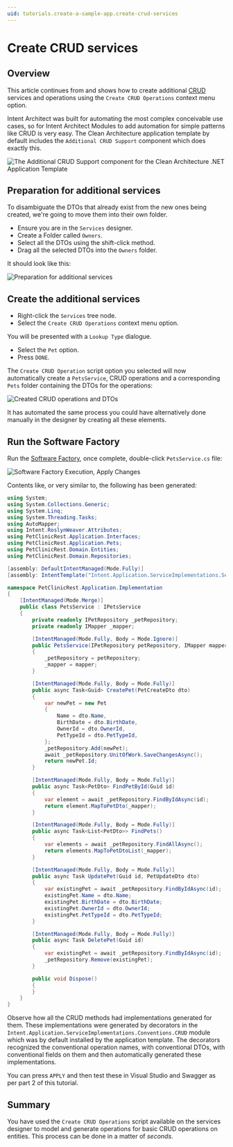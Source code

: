 ```yaml
---
uid: tutorials.create-a-sample-app.create-crud-services
---
```


# Create CRUD services

## Overview

This article continues from [](xref:tutorials.create-a-sample-app.create-a-petclinic-csharp) and shows how to create additional [CRUD](https://en.wikipedia.org/wiki/Create,_read,_update_and_delete) services and operations using the `Create CRUD Operations` context menu option.

Intent Architect was built for automating the most complex conceivable use cases, so for Intent Architect Modules to add automation for simple patterns like CRUD is very easy. The Clean Architecture application template by default includes the `Additional CRUD Support` component which does exactly this.

![The Additional CRUD Support component for the Clean Architecture .NET Application Template](images/application-template-additional-crud-support-component.png)

## Preparation for additional services

To disambiguate the DTOs that already exist from the new ones being created, we're going to move them into their own folder.

- Ensure you are in the `Services` designer.
- Create a Folder called `Owners`.
- Select all the DTOs using the shift-click method.
- Drag all the selected DTOs into the `Owners` folder.

It should look like this:

![Preparation for additional services](images/preparation-for-additional-services.png)

## Create the additional services

- Right-click the `Services` tree node.
- Select the `Create CRUD Operations` context menu option.

You will be presented with a `Lookup Type` dialogue.

- Select the `Pet` option.
- Press `DONE`.

The `Create CRUD Operation` script option you selected will now automatically create a `PetsService`, CRUD operations and a corresponding `Pets` folder containing the DTOs for the operations:

![Created CRUD operations and DTOs](images/created-crud-operations-and-dtos.png)

It has automated the same process you could have alternatively done manually in the designer by creating all these elements.

## Run the Software Factory

Run the [Software Factory](xref:tutorials.create-a-sample-app.create-a-petclinic-csharp#generate-the-code), once complete, double-click `PetsService.cs` file:

![Software Factory Execution, Apply Changes](images/software-factory-execution-apply-changes.png)

Contents like, or very similar to, the following has been generated:

```csharp
using System;
using System.Collections.Generic;
using System.Linq;
using System.Threading.Tasks;
using AutoMapper;
using Intent.RoslynWeaver.Attributes;
using PetClinicRest.Application.Interfaces;
using PetClinicRest.Application.Pets;
using PetClinicRest.Domain.Entities;
using PetClinicRest.Domain.Repositories;

[assembly: DefaultIntentManaged(Mode.Fully)]
[assembly: IntentTemplate("Intent.Application.ServiceImplementations.ServiceImplementation", Version = "1.0")]

namespace PetClinicRest.Application.Implementation
{
    [IntentManaged(Mode.Merge)]
    public class PetsService : IPetsService
    {
        private readonly IPetRepository _petRepository;
        private readonly IMapper _mapper;

        [IntentManaged(Mode.Fully, Body = Mode.Ignore)]
        public PetsService(IPetRepository petRepository, IMapper mapper)
        {
            _petRepository = petRepository;
            _mapper = mapper;
        }

        [IntentManaged(Mode.Fully, Body = Mode.Fully)]
        public async Task<Guid> CreatePet(PetCreateDto dto)
        {
            var newPet = new Pet
            {
                Name = dto.Name,
                BirthDate = dto.BirthDate,
                OwnerId = dto.OwnerId,
                PetTypeId = dto.PetTypeId,
            };
            _petRepository.Add(newPet);
            await _petRepository.UnitOfWork.SaveChangesAsync();
            return newPet.Id;
        }

        [IntentManaged(Mode.Fully, Body = Mode.Fully)]
        public async Task<PetDto> FindPetById(Guid id)
        {
            var element = await _petRepository.FindByIdAsync(id);
            return element.MapToPetDto(_mapper);
        }

        [IntentManaged(Mode.Fully, Body = Mode.Fully)]
        public async Task<List<PetDto>> FindPets()
        {
            var elements = await _petRepository.FindAllAsync();
            return elements.MapToPetDtoList(_mapper);
        }

        [IntentManaged(Mode.Fully, Body = Mode.Fully)]
        public async Task UpdatePet(Guid id, PetUpdateDto dto)
        {
            var existingPet = await _petRepository.FindByIdAsync(id);
            existingPet.Name = dto.Name;
            existingPet.BirthDate = dto.BirthDate;
            existingPet.OwnerId = dto.OwnerId;
            existingPet.PetTypeId = dto.PetTypeId;
        }

        [IntentManaged(Mode.Fully, Body = Mode.Fully)]
        public async Task DeletePet(Guid id)
        {
            var existingPet = await _petRepository.FindByIdAsync(id);
            _petRepository.Remove(existingPet);
        }

        public void Dispose()
        {
        }
    }
}
```

Observe how all the CRUD methods had implementations generated for them. These implementations were generated by decorators in the `Intent.Application.ServiceImplementations.Conventions.CRUD` module which was by default installed by the application template. The decorators recognized the conventional operation names, with conventional DTOs, with conventional fields on them and then automatically generated these implementations.

You can press `APPLY` and then test these in Visual Studio and Swagger as per part 2 of this tutorial.

## Summary

You have used the `Create CRUD Operations` script available on the services designer to model and generate operations for basic CRUD operations on entities. This process can be done in a matter of _seconds_.
